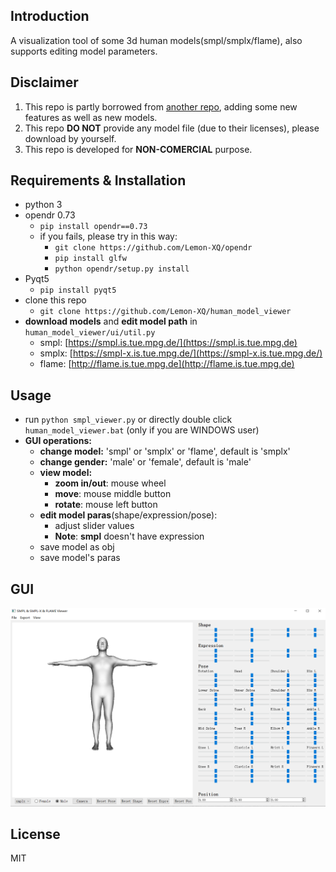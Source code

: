 ## Introduction
A visualization tool of some 3d human models(smpl/smplx/flame), also supports editing model parameters.
## Disclaimer
1. This repo is partly borrowed from [another repo](https://github.com/thmoa/smpl_viewer), adding some new features as well as new models.
2. This repo **DO NOT** provide any model file (due to their licenses), please download by yourself.
3. This repo is developed for **NON-COMERCIAL** purpose.
## Requirements & Installation
- python 3
- opendr 0.73
	- `pip install opendr==0.73`
	- if you fails, please try in this way:
		- `git clone https://github.com/Lemon-XQ/opendr`
		- `pip install glfw`
		- `python opendr/setup.py install`
- Pyqt5
	- `pip install pyqt5`
- clone this repo
	- `git clone https://github.com/Lemon-XQ/human_model_viewer`
- **download models** and **edit model path** in `human_model_viewer/ui/util.py`
	- smpl: [https://smpl.is.tue.mpg.de/](https://smpl.is.tue.mpg.de)
	- smplx: [https://smpl-x.is.tue.mpg.de/](https://smpl-x.is.tue.mpg.de/)
	- flame: [http://flame.is.tue.mpg.de](http://flame.is.tue.mpg.de)
## Usage
- run `python smpl_viewer.py` or directly double click `human_model_viewer.bat` (only if you are WINDOWS user)
- **GUI operations:**
	- **change model:** 'smpl' or 'smplx' or 'flame', default is 'smplx'
	- **change gender:** 'male' or 'female', default is 'male'
	- **view model:** 
		- **zoom in/out**: mouse wheel
		- **move**: mouse middle button
		- **rotate**: mouse left button
	- **edit model paras**(shape/expression/pose):
		- adjust slider values
		- **Note**: **smpl** doesn't have expression
	- save model as obj
	- save model's paras
## GUI
![](images/gui.png)
## License
MIT
